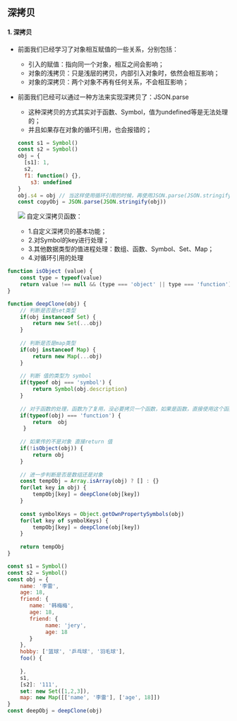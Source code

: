 ## 深拷贝

#### 1. 深拷贝

* 前面我们已经学习了对象相互赋值的一些关系，分别包括：

  * 引入的赋值：指向同一个对象，相互之间会影响；
  * 对象的浅拷贝：只是浅层的拷贝，内部引入对象时，依然会相互影响；
  * 对象的深拷贝：两个对象不再有任何关系，不会相互影响；

* 前面我们已经可以通过一种方法来实现深拷贝了：JSON.parse

  * 这种深拷贝的方式其实对于函数、Symbol，值为undefined等是无法处理的；
  * 并且如果存在对象的循环引用，也会报错的；

  ```js
  const s1 = Symbol()
  const s2 = Symbol()
  obj = {
  	[s1]: 1,
  	s2,
   	f1: function() {},
      s3: undefined
  }
  obj.s4 = obj // 当这样使用循环引用的时候，再使用JSON.parse(JSON.stringify(obj))会报错
  const copyObj = JSON.parse(JSON.stringify(obj))
  ```

   ![](https://s3.bmp.ovh/imgs/2024/03/07/56a08bc0c9f10fcb.png) 自定义深拷贝函数：

  * 1.自定义深拷贝的基本功能；
  * 2.对Symbol的key进行处理；
  * 3.其他数据类型的值进程处理：数组、函数、Symbol、Set、Map；
  * 4.对循环引用的处理


```js
function isObject (value) {
    const type = typeof(value)
    return value !== null && (type === 'object' || type === 'function')
}

function deepClone(obj) {
    // 判断是否是set类型
    if(obj instanceof Set) {
        return new Set(...obj)
    }
    
    // 判断是否是map类型
    if(obj instanceof Map) {
        return new Map(...obj)
    }
    
    // 判断 值的类型为 symbol
    if(typeof obj === 'symbol') {
        return Symbol(obj.description)
    }
    
    // 对于函数的处理，函数为了复用，没必要拷贝一个函数，如果是函数，直接使用这个函数
    if(typeof(obj) === 'function') {
     	return  obj
     }
    
    // 如果传的不是对象 直接return 值
    if(!isObject(obj)) {
        return obj
    }
    
    // 进一步判断是否是数组还是对象
    const tempObj = Array.isArray(obj) ? [] : {}
    for(let key in obj) {
        tempObj[key] = deepClone(obj[key])
    }
    
    const symbolKeys = Object.getOwnPropertySymbols(obj)
    for(let key of symbolKeys) {
        tempObj[key] = deepClone(obj[key])
    }
    
    return tempObj
}

const s1 = Symbol()
const s2 = Symbol()
const obj = {
    name: '李雷',
    age: 18,
    friend: {
       name: '韩梅梅',
       age: 18,
       friend: {
            name: 'jery',
           	age: 18
       }
    },
    hobby: ['篮球', '乒乓球', '羽毛球'],
    foo() {
        
    },
    s1,
    [s2]: '111',
    set: new Set([1,2,3]),
    map: new Map([['name', '李雷'], ['age', 18]])
}
const deepObj = deepClone(obj)
```

